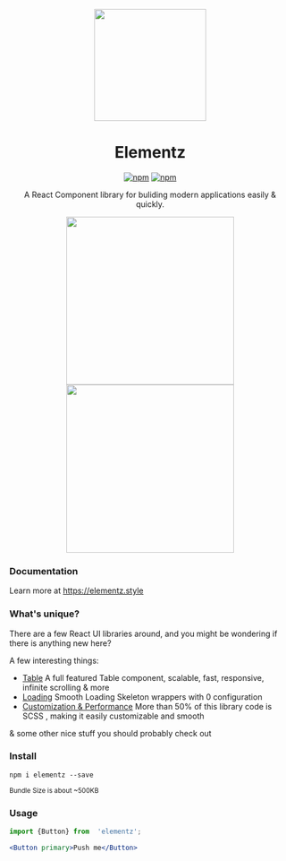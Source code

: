 <p align="center">
  <a href="https://elementz.style">
    <img width="200" src="https://elementz.style/elementz.png">
  </a>
</p>

<h1 align="center">Elementz</h1>
<div align="center">
  
[![npm](https://img.shields.io/npm/v/elementz)](https://www.npmjs.com/package/elementz)
[![npm](https://img.shields.io/npm/dw/lodash)](https://www.npmjs.com/package/elementz)

A React Component library for buliding modern applications easily & quickly.

<a href="https://elementz.style"><img src="https://elementz.style/showcase_small.png" height="300px" /><img src="https://elementz.style/showcase_white.png" height="300px" /></a>
</div>

### Documentation
Learn more at https://elementz.style

### What's unique?
There are a few React UI libraries around, and you might be wondering if there is anything new here?

A few interesting things:

-  [Table](#table) A full featured Table component, scalable, fast, responsive, infinite scrolling & more
-  [Loading](#loading) Smooth Loading Skeleton wrappers with 0 configuration
-  [Customization & Performance](#theme) More than 50% of this library code is SCSS , making it easily customizable and smooth

& some other nice stuff you should probably check out

### Install
`npm i elementz --save`

<small>Bundle Size is about ~500KB</small>

### Usage
```jsx
import {Button} from  'elementz';

<Button primary>Push me</Button>
```
